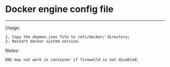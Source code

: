 # Docker engine config file
---

Usage:

    1. Copy the daemon.json file to /etc/docker/ directory;
    2. Restart docker system service.

Notes:

    DNS may not work in container if firewalld is not disabled.
